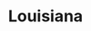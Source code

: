 ---
title: "Louisiana"
hashtag: louisiana
borders:
  - Arkansas
  - Gulf of Mexico
  - Mississippi
  - Mississippi River
  - Texas
subdivision-of:
  - United States
tags:
  - State
  - United States
---